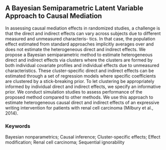 ## A Bayesian Semiparametric Latent Variable Approach to Causal Mediation

In assessing causal mediation effects in randomized studies, a challenge is that the direct and indirect effects can vary across subjects due to different measured and unmeasured characteris- tics. In that case, the population effect estimated from standard approaches implicitly averages over and does not estimate the heterogeneous direct and indirect effects. We propose a Bayesian semiparametric method to estimate heterogeneous direct and indirect effects via clusters where the clusters are formed by both individual covariate profiles and individual effects due to unmeasured characteristics. These cluster-specific direct and indirect effects can be estimated through a set of regression models where specific coefficients are clustered by a stick-breaking prior. To let clustering be appropriately informed by individual direct and indirect effects, we specify an informative prior. We conduct simulation studies to assess performance of the proposed method compared to other methods. We use this approach to estimate heterogeneous causal direct and indirect effects of an expressive writing intervention for patients with renal cell carcinoma (Milbury et al., 2014).

### Keywords
Bayesian nonparametrics; Causal inference; Cluster-specific effects; Effect modification; Renal cell carcinoma; Sequential ignorability
